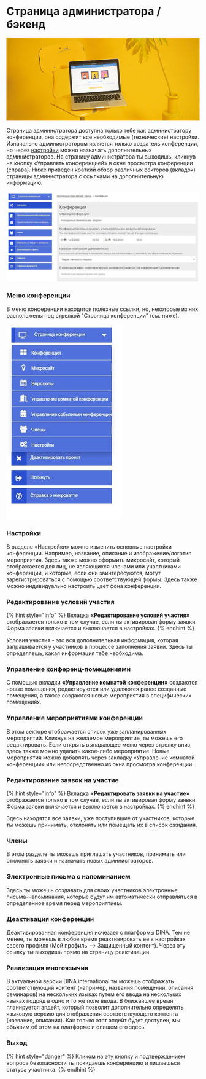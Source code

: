 # Страница администратора / бэкенд

![](../.gitbook/assets/gitbook_laptop_750x320.jpg)

Страница администратора доступна только тебе как администратору конференции, она содержит все необходимые \(технические\) настройки. Изначально администратором является только создатель конференции, но через [настройки](https://app.gitbook.com/@dina-international/s/manual/~/drafts/-MY9DMMC5Y2UhbHjLBgJ/v/rus/funktionalitaeten/teilnehmendenmanagement) можно назначать дополнительных администраторов. На страницу администратора ты выходишь, кликнув на кнопку «Управлять конференцией» в окне просмотра конференции \(справа\). Ниже приведен краткий обзор различных секторов \(вкладок\) страницы администратора с ссылками на дополнительную информацию.

![&#x421;&#x442;&#x440;&#x430;&#x43D;&#x438;&#x446;&#x430; &#x430;&#x434;&#x43C;&#x438;&#x43D;&#x438;&#x441;&#x442;&#x440;&#x430;&#x442;&#x43E;&#x440;&#x430;](../.gitbook/assets/skrin-1.jpg)

### Меню конференции

В меню конференции находятся полезные ссылки, но, некоторые из них расположены под стрелкой "Страница конференции" \(см. ниже\).

![&#x41D;&#x430;&#x438;&#x431;&#x43E;&#x43B;&#x435;&#x435; &#x432;&#x430;&#x436;&#x43D;&#x44B;&#x43C;&#x438; &#x44F;&#x432;&#x43B;&#x44F;&#x44E;&#x442;&#x441;&#x44F; &#x441;&#x441;&#x44B;&#x43B;&#x43A;&#x438; &#x43D;&#x430; &#x43C;&#x438;&#x43A;&#x440;&#x43E;&#x441;&#x430;&#x439;&#x442; &#x438; &#x43A;&#x43E;&#x43D;&#x444;&#x435;&#x440;&#x435;&#x43D;&#x446;&#x438;&#x438;.](../.gitbook/assets/skrin2.jpg)

### Настройки

В разделе «Настройки» можно изменить основные настройки конференции. Например, название, описание и изображение/логотип мероприятия. Здесь также можно оформить микросайт, который отображается для лиц, не являющихся членами или участниками конференции, и которые, если они заинтересуются, могут зарегистрироваться с помощью соответствующей формы. Здесь также можно индивидуально настроить цвет фона  конференции.

### Редактирование условий участия

{% hint style="info" %}
Вкладка **«Редактирование условий участия»** отображается только в том случае, если ты активировал форму заявки. Форма заявки включается и выключается в настройках.
{% endhint %}

Условия участия  - это вся дополнительная информация, которая запрашивается у участников в процессе заполнения заявки. Здесь ты определяешь, какая информация тебе необходима.

### Управление конференц-помещениями

С помощью вкладки **«Управление комнатой конференции»** создаются новые помещения, редактируются или удаляются ранее созданные помещения, а также создаются новые мероприятия в специфических помещениях.

### Управление мероприятиями конференции

В этом секторе отображается список уже запланированных мероприятий. Кликнув на желаемое мероприятие, ты можешь его редактировать. Если открыть выпадающее меню через стрелку вниз, здесь также можно удалить какое-либо мероприятие. Новые мероприятия можно добавлять через закладку «Управление комнатой конференции» или непосредственно из окна просмотра конференции.

### Редактирование заявок на участие

{% hint style="info" %}
Вкладка **«Редактировать заявки на участие»** отображается только в том случае, если ты активировал форму заявки. Форма заявки включается и выключается в настройках.
{% endhint %}

Здесь находятся все заявки, уже поступившие от участников, которые ты можешь принимать, отклонять или помещать их в список ожидания.

### Члены

В этом разделе ты можешь приглашать участников, принимать или отклонять заявки и назначать новых администраторов.

### Электронные письма с напоминанием

Здесь ты можешь создавать для своих участников электронные письма-напоминания, которые будут им автоматически отправляться в определенное время перед мероприятием.

### Деактивация конференции

Деактивированная конференция исчезает с платформы DINA. Тем не менее, ты можешь в любое время реактивировать ее в настройках своего профиля \(Мой профиль --&gt; Защищенный контент\). Через эту ссылку ты выходишь прямо на страницу реактивации.

### Реализация многоязычия

В актуальной версии DINA.international ты можешь отображать соответствующий контент \(например, названия помещений, описания семинаров\) на нескольких языках путем его ввода на нескольких языках подряд в одно и то же поле ввода. В ближайшее время планируется апдейт, который позволит дополнительно определять языковую версию для отображения соответствующего контента \(названия, описания\). Как только этот апдейт будет доступен, мы объявим об этом на платформе и опишем его здесь.

### Выход

{% hint style="danger" %}
Кликом на эту кнопку и подтверждением вопроса безопасности ты покидаешь конференцию и лишаешься статуса участника.
{% endhint %}

